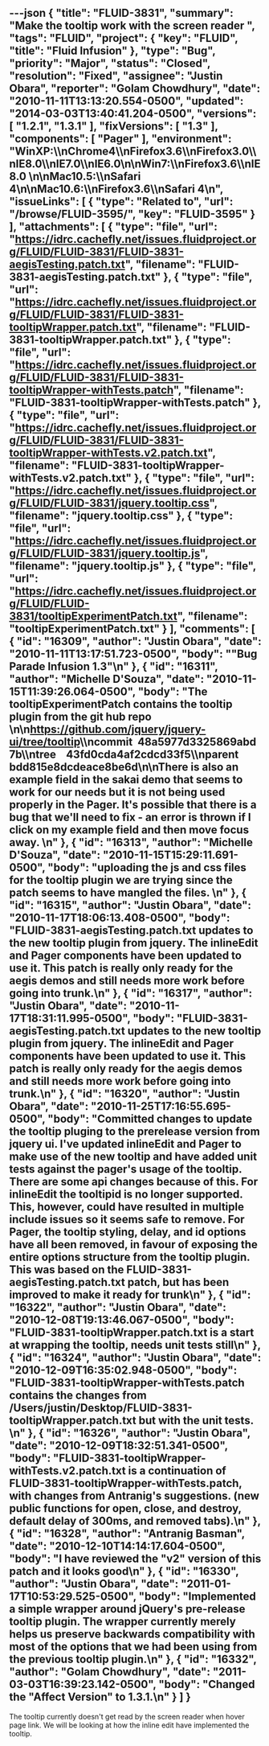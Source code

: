 ---json
{
  "title": "FLUID-3831",
  "summary": "Make the tooltip work with the screen reader ",
  "tags": "FLUID",
  "project": {
    "key": "FLUID",
    "title": "Fluid Infusion"
  },
  "type": "Bug",
  "priority": "Major",
  "status": "Closed",
  "resolution": "Fixed",
  "assignee": "Justin Obara",
  "reporter": "Golam Chowdhury",
  "date": "2010-11-11T13:13:20.554-0500",
  "updated": "2014-03-03T13:40:41.204-0500",
  "versions": [
    "1.2.1",
    "1.3.1"
  ],
  "fixVersions": [
    "1.3"
  ],
  "components": [
    "Pager"
  ],
  "environment": "WinXP:\\\nChrome4\\\nFirefox3.6\\\nFirefox3.0\\\nIE8.0\\\nIE7.0\\\nIE6.0\n\nWin7:\\\nFirefox3.6\\\nIE8.0&#x20;\n\nMac10.5:\\\nSafari 4\n\nMac10.6:\\\nFirefox3.6\\\nSafari 4\n",
  "issueLinks": [
    {
      "type": "Related to",
      "url": "/browse/FLUID-3595/",
      "key": "FLUID-3595"
    }
  ],
  "attachments": [
    {
      "type": "file",
      "url": "https://idrc.cachefly.net/issues.fluidproject.org/FLUID/FLUID-3831/FLUID-3831-aegisTesting.patch.txt",
      "filename": "FLUID-3831-aegisTesting.patch.txt"
    },
    {
      "type": "file",
      "url": "https://idrc.cachefly.net/issues.fluidproject.org/FLUID/FLUID-3831/FLUID-3831-tooltipWrapper.patch.txt",
      "filename": "FLUID-3831-tooltipWrapper.patch.txt"
    },
    {
      "type": "file",
      "url": "https://idrc.cachefly.net/issues.fluidproject.org/FLUID/FLUID-3831/FLUID-3831-tooltipWrapper-withTests.patch",
      "filename": "FLUID-3831-tooltipWrapper-withTests.patch"
    },
    {
      "type": "file",
      "url": "https://idrc.cachefly.net/issues.fluidproject.org/FLUID/FLUID-3831/FLUID-3831-tooltipWrapper-withTests.v2.patch.txt",
      "filename": "FLUID-3831-tooltipWrapper-withTests.v2.patch.txt"
    },
    {
      "type": "file",
      "url": "https://idrc.cachefly.net/issues.fluidproject.org/FLUID/FLUID-3831/jquery.tooltip.css",
      "filename": "jquery.tooltip.css"
    },
    {
      "type": "file",
      "url": "https://idrc.cachefly.net/issues.fluidproject.org/FLUID/FLUID-3831/jquery.tooltip.js",
      "filename": "jquery.tooltip.js"
    },
    {
      "type": "file",
      "url": "https://idrc.cachefly.net/issues.fluidproject.org/FLUID/FLUID-3831/tooltipExperimentPatch.txt",
      "filename": "tooltipExperimentPatch.txt"
    }
  ],
  "comments": [
    {
      "id": "16309",
      "author": "Justin Obara",
      "date": "2010-11-11T13:17:51.723-0500",
      "body": "\"Bug Parade Infusion 1.3\"\n"
    },
    {
      "id": "16311",
      "author": "Michelle D'Souza",
      "date": "2010-11-15T11:39:26.064-0500",
      "body": "The tooltipExperimentPatch contains the tooltip plugin from the git hub repo&#x20;\n\n<https://github.com/jquery/jquery-ui/tree/tooltip>\\\ncommit  48a5977d3325869abd7b\\\ntree    43fd0cda4af2cdcd33f5\\\nparent  bdd815e8dcdeace8be6d\n\nThere is also an example field in the sakai demo that seems to work for our needs but it is not being used properly in the Pager. It's possible that there is a bug that we'll need to fix - an error is thrown if I click on my example field and then move focus away.&#x20;\n"
    },
    {
      "id": "16313",
      "author": "Michelle D'Souza",
      "date": "2010-11-15T15:29:11.691-0500",
      "body": "uploading the js and css files for the tooltip plugin we are trying since the patch seems to have mangled the files.&#x20;\n"
    },
    {
      "id": "16315",
      "author": "Justin Obara",
      "date": "2010-11-17T18:06:13.408-0500",
      "body": "FLUID-3831-aegisTesting.patch.txt updates to the new tooltip plugin from jquery. The inlineEdit and Pager components have been updated to use it. This patch is really only ready for the aegis demos and still needs more work before going into trunk.\n"
    },
    {
      "id": "16317",
      "author": "Justin Obara",
      "date": "2010-11-17T18:31:11.995-0500",
      "body": "FLUID-3831-aegisTesting.patch.txt updates to the new tooltip plugin from jquery. The inlineEdit and Pager components have been updated to use it. This patch is really only ready for the aegis demos and still needs more work before going into trunk.\n"
    },
    {
      "id": "16320",
      "author": "Justin Obara",
      "date": "2010-11-25T17:16:55.695-0500",
      "body": "Committed changes to update the tooltip pluging to the prerelease version from jquery ui. I've updated inlineEdit and Pager to make use of the new tooltip and have added unit tests against the pager's usage of the tooltip. There are some api changes because of this. For inlineEdit the tooltipid is no longer supported. This, however, could have resulted in multiple include issues so it seems safe to remove. For Pager, the tooltip styling, delay, and id options have all been removed, in favour of exposing the entire options structure from the tooltip plugin. This was based on the FLUID-3831-aegisTesting.patch.txt patch, but has been improved to make it ready for trunk\n"
    },
    {
      "id": "16322",
      "author": "Justin Obara",
      "date": "2010-12-08T19:13:46.067-0500",
      "body": "FLUID-3831-tooltipWrapper.patch.txt is a start at wrapping the tooltip, needs unit tests  still\n"
    },
    {
      "id": "16324",
      "author": "Justin Obara",
      "date": "2010-12-09T16:35:02.948-0500",
      "body": "FLUID-3831-tooltipWrapper-withTests.patch contains the changes from /Users/justin/Desktop/FLUID-3831-tooltipWrapper.patch.txt but with the unit tests.&#x20;\n"
    },
    {
      "id": "16326",
      "author": "Justin Obara",
      "date": "2010-12-09T18:32:51.341-0500",
      "body": "FLUID-3831-tooltipWrapper-withTests.v2.patch.txt is a continuation of FLUID-3831-tooltipWrapper-withTests.patch, with changes from Antranig's suggestions. (new public functions for open, close, and destroy, default delay of 300ms, and removed tabs).\n"
    },
    {
      "id": "16328",
      "author": "Antranig Basman",
      "date": "2010-12-10T14:14:17.604-0500",
      "body": "I have reviewed the \"v2\" version of this patch and it looks good\n"
    },
    {
      "id": "16330",
      "author": "Justin Obara",
      "date": "2011-01-17T10:53:29.525-0500",
      "body": "Implemented a simple wrapper around jQuery's pre-release tooltip plugin. The wrapper currently merely helps us preserve backwards compatibility with most of the options that we had been using from the previous tooltip plugin.\n"
    },
    {
      "id": "16332",
      "author": "Golam Chowdhury",
      "date": "2011-03-03T16:39:23.142-0500",
      "body": "Changed the \"Affect Version\" to 1.3.1.\n"
    }
  ]
}
---
The tooltip currently doesn't get read by the screen reader when hover page link. We will be looking at how the inline edit have implemented the tooltip.

        